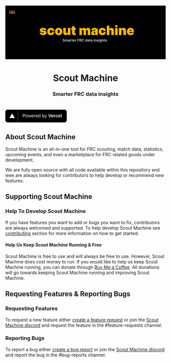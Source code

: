 <p align="center">
  <img src="./public/smBanner.png" alt="Pindrop" />
</p>
<h1 align="center">Scout Machine</h1>
<h3 align="center">
Smarter FRC data insights
<h3>
<h1></h1>

<img src="/public/powered-by-vercel.svg" height="40">

## About Scout Machine
Scout Machine is an all-in-one tool for FRC scouting, match data, statistics, upcoming events, and even a marketplace
for FRC related goods under development.

We are fully open source with all code available within this repository and wee are always looking for contributors to
help develop or recommend new features.

## Supporting Scout Machine
### Help To Develop Scout Machine
If you have features you want to add or bugs you want to fix, contributors are always welcomed and supported. To help
develop Scout Machine see [contributing](./CONTRIBUTING.md) section for more information on how to get started.
#### Help Us Keep Scout Machine Running & Free
Scout Machine is free to use and will always be free to use. However, Scout Machine does cost money to run. If you would
like to help us keep Scout Machine running, you can donate through
[Buy Me a Coffee](https://www.buymeacoffee.com/scoutmachine). All donations will go towards keeping Scout Machine
running and improving Scout Machine.

## Requesting Features & Reporting Bugs
### Requesting Features
To request a new feature either [create a feature request](https://github.com/gryphonmachine/machine/issues/new/choose)
or join the [Scout Machine discord](https://discord.com/invite/yYtc8gpsXK) and request the feature in the
#feature-requests channel.

### Reporting Bugs
To report a bug either [create a bug report](https://github.com/gryphonmachine/machine/issues/new/choose) or join the
[Scout Machine discord](https://discord.com/invite/yYtc8gpsXK) and report the bug in the #bug-reports channel.
